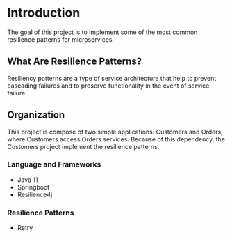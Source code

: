 # Introduction

The goal of this project is to implement some of the most common resilience patterns for microservices.

## What Are Resilience Patterns?

Resiliency patterns are a type of service architecture that help to prevent cascading failures and to preserve functionality in the event of service failure.

## Organization

This project is compose of two simple applications: Customers and Orders, where Customers access Orders services. Because of this dependency, the Customers project implement the resilience patterns.

### Language and Frameworks

* Java 11
* Springboot
* Resilience4j

### Resilience Patterns

* Retry

